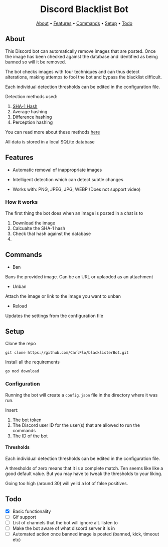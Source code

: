 <h1 align="center">
  Discord Blacklist Bot
</h1>

<p align="center">
  <a href="#about">About</a>
  •
  <a href="#features">Features</a>
  •
  <a href="#commands">Commands</a>
  •
  <a href="#setup">Setup</a>
  •
  <a href="#todo">Todo</a>
</p>

## About

This Discord bot can automatically remove images that are posted.
Once the image has been checked against the database and identified as being banned so will it be removed.

The bot checks images with four techniques and can thus detect alterations, making attemps to fool the bot and bypass the blacklist difficult.

Each individual detection thresholds can be edited in the configuration file.

Detection methods used:
1. [SHA-1 Hash](https://en.wikipedia.org/wiki/SHA-1)
2. Average hashing
3. Difference hashing
4. Perception hashing

You can read more about these methods [here](https://www.hackerfactor.com/blog/index.php?/archives/432-Looks-Like-It.html)

All data is stored in a local SQLite database

## Features

* Automatic removal of inappropriate images

* Intelligent detection which can detect subtle changes

* Works with: PNG, JPEG, JPG, WEBP (Does not support video)

### How it works

The first thing the bot does when an image is posted in a chat is to 
1. Download the image
2. Calcualte the SHA-1 hash
3. Check that hash against the database
4.

## Commands

* Ban

Bans the provided image. Can be an URL or uplaoded as an attachment

* Unban 

Attach the image or link to the image you want to unban

* Reload

Updates the settings from the configuration file

## Setup

Clone the repo

```
git clone https://github.com/CarlFlo/blacklisterBot.git
```

Install all the requirements

```
go mod download
```

### Configuration

Running the bot will create a `config.json` file in the directory where it was run.

Insert:
1. The bot token
2. The Discord user ID for the user(s) that are allowed to run the commands
3. The ID of the bot

#### Thresholds
Each individual detection thresholds can be edited in the configuration file.

A thresholds of zero means that it is a complete match. Ten seems like like a good default value.
But you may have to tweak the thresholds to your liking.

Going too high (around 30) will yeild a lot of false positives.

## Todo

- [X] Basic functionality
- [ ] Gif support
- [ ] List of channels that the bot will ignore alt. listen to
- [ ] Make the bot aware of what discord server it is in
- [ ] Automated action once banned image is posted (banned, kick, timeout etc)